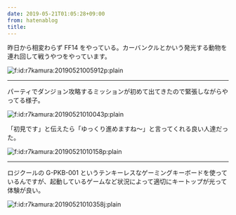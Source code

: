 ```yaml
---
date: 2019-05-21T01:05:28+09:00
from: hatenablog
title: 
---
```


<p>昨日から相変わらず FF14 をやっている。カーバンクルとかいう発光する動物を連れ回して戦うやつをやっています。</p>

<p><span itemscope itemtype="http://schema.org/Photograph"><img src="https://cdn-ak.f.st-hatena.com/images/fotolife/r/r7kamura/20190521/20190521005912.png" alt="f:id:r7kamura:20190521005912p:plain" title="f:id:r7kamura:20190521005912p:plain" class="hatena-fotolife" itemprop="image"></span></p>

<hr>

<p>パーティでダンジョン攻略するミッションが初めて出てきたので緊張しながらやってる様子。</p>

<p><span itemscope itemtype="http://schema.org/Photograph"><img src="https://cdn-ak.f.st-hatena.com/images/fotolife/r/r7kamura/20190521/20190521010043.png" alt="f:id:r7kamura:20190521010043p:plain" title="f:id:r7kamura:20190521010043p:plain" class="hatena-fotolife" itemprop="image"></span></p>

<p>「初見です」と伝えたら「ゆっくり進めますね〜」と言ってくれる良い人達だった。</p>

<p><span itemscope itemtype="http://schema.org/Photograph"><img src="https://cdn-ak.f.st-hatena.com/images/fotolife/r/r7kamura/20190521/20190521010158.png" alt="f:id:r7kamura:20190521010158p:plain" title="f:id:r7kamura:20190521010158p:plain" class="hatena-fotolife" itemprop="image"></span></p>

<hr>

<p>ロジクールの G-PKB-001 というテンキーレスなゲーミングキーボードを使っているんですが、起動しているゲームなど状況によって適切にキートップが光って体験が良い。</p>

<p><span itemscope itemtype="http://schema.org/Photograph"><img src="https://cdn-ak.f.st-hatena.com/images/fotolife/r/r7kamura/20190521/20190521010358.jpg" alt="f:id:r7kamura:20190521010358j:plain" title="f:id:r7kamura:20190521010358j:plain" class="hatena-fotolife" itemprop="image"></span></p>

